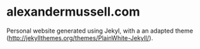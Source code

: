# alexandermussell.com

Personal website generated using Jekyl, with a an adapted theme (http://jekyllthemes.org/themes/PlainWhite-Jekyll/).
